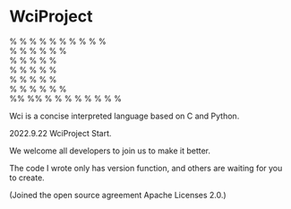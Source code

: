 # WciProject

 %         %   % % % % %   % % %  
 %    %    %  %         %    %    
 %    %    %  %              %    
 %    %    %  %              %    
 %    %    %  %              %    
 %    %    %  %         %    %    
   %%   %%     % % % % %   % % %   
                       
Wci is a concise interpreted language based on C and Python.

2022.9.22 WciProject Start.

We welcome all developers to join us to make it better.

The code I wrote only has version function, and others are waiting for you to create.

(Joined the open source agreement Apache Licenses 2.0.)
